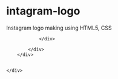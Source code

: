 # intagram-logo
Instagram logo making using HTML5, CSS
<!DOCTYPE html>
<html lang="en">
<head>
    <meta charset="UTF-8">
    <meta http-equiv="X-UA-Compatible" content="IE=edge">
    <meta name="viewport" content="width=device-width, initial-scale=1.0">
    <title>Instagram Logo</title>
    <link rel="stylesheet" href="style.css">
</head>
<body>
    <div class="container">
        <div class="insta">
            <div class="insta-inner">
                <div class="insta-inner2">
                    
                </div>

            </div>
        </div>


    </div>
    
</body>
</html>
